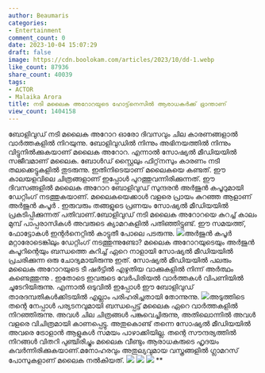 ```yaml
---
author: Beaumaris
categories:
- Entertainment
comment_count: 0
date: 2023-10-04 15:07:29
draft: false
image: https://cdn.boolokam.com/articles/2023/10/dd-1.webp
like_count: 87936
share_count: 40039
tags:
- ACTOR
- Malaika Arora
title: നടി മലൈക അറോറയുടെ ഹോട്ട്‌നെസിൽ ആരാധകർക്ക് ഭ്രാന്താണ്
view_count: 1404158
---
```


ബോളിവുഡ് നടി മലൈക അറോറ ഓരോ ദിവസവും ചില കാരണങ്ങളാൽ വാർത്തകളിൽ നിറയുന്നു. ബോളിവുഡിൽ നിന്നും അഭിനയത്തിൽ നിന്നും വിട്ടുനിൽക്കുകയാണ് മലൈക അറോറ. എന്നാൽ സോഷ്യൽ മീഡിയയിൽ സജീവമാണ് മലൈക. ബോൾഡ് സ്റ്റൈലും ഫിറ്റ്‌നസും കാരണം നടി തലക്കെട്ടുകളിൽ തുടരുന്നു. ഇതിനിടെയാണ് മലൈകയെ കണ്ടത്. ഈ കാലയളവിലെ ചിത്രങ്ങളാണ് ഇപ്പോൾ പുറത്തുവന്നിരിക്കുന്നത്. ഈ ദിവസങ്ങളിൽ മലൈക അറോറ ബോളിവുഡ് സുന്ദരൻ അർജുൻ കപൂറുമായി ഡേറ്റിംഗ് നടത്തുകയാണ്. മലൈകയെക്കാൾ വളരെ പ്രായം കുറഞ്ഞ ആളാണ് അർജുൻ കപൂർ . ഇരുവരും തങ്ങളുടെ പ്രണയം സോഷ്യൽ മീഡിയയിൽ പ്രകടിപ്പിക്കുന്നത് പതിവാണ്.ബോളിവുഡ് നടി മലൈക അറോറയെ കുറച്ച് കാലം മുമ്പ് പാപ്പരാസികൾ അവരുടെ ക്യാമറകളിൽ പതിഞ്ഞിട്ടുണ്ട്. ഈ സമയത്ത്, ഫോട്ടോകൾ ഇന്റർനെറ്റിൽ കാട്ടുതീ പോലെ പടരുന്നു. ![](https://cdn.boolokam.com/articles/2023/10/dd-1.webp)അർജുൻ കപൂർ മറ്റാരോടെങ്കിലും ഡേറ്റിംഗ് നടത്തുന്നുണ്ടോ? മലൈക അറോറയുടെയും അർജുൻ കപൂറിന്റെയും ബന്ധത്തെ കുറിച്ച് ഏറെ നാളായി സോഷ്യൽ മീഡിയയിൽ പ്രചരിക്കുന്ന ഒരു ചോദ്യമായിരുന്നു ഇത്. സോഷ്യൽ മീഡിയയിൽ പലരും മലൈക അറോറയുടെ ടീ ഷർട്ടിൽ എഴുതിയ വാക്കുകളിൽ നിന്ന് അർത്ഥം കണ്ടെത്തുന്നു . ഇതോടെ ഇവരുടെ വേർപിരിയൽ വാർത്തകൾ വിപണിയിൽ ചൂടേറിയിരുന്നു. എന്നാൽ ഒടുവിൽ ഇപ്പോൾ ഈ ബോളിവുഡ് താരദമ്പതികൾക്കിടയിൽ എല്ലാം പരിഹരിച്ചതായി തോന്നുന്നു. ![](https://cdn.boolokam.com/articles/2023/10/dd-3.jpg)അടുത്തിടെ തന്റെ നേപ്പാൾ പര്യടനവുമായി ബന്ധപ്പെട്ട് മലൈക ഏറെ വാർത്തകളിൽ നിറഞ്ഞിരുന്നു. അവൾ ചില ചിത്രങ്ങൾ പങ്കുവെച്ചിരുന്നു, അതിലൊന്നിൽ അവൾ വളരെ വിചിത്രമായി കാണപ്പെട്ടു. അതുകൊണ്ട് തന്നെ സോഷ്യൽ മീഡിയയിൽ അവരെ ട്രോളാൻ ആളുകൾ സമയം പാഴാക്കിയില്ല. തന്റെ സൗന്ദര്യത്തിൽ നിറങ്ങൾ വിതറി പുഞ്ചിരിച്ചും മലൈക വീണ്ടും ആരാധകരുടെ ഹൃദയം കവർന്നിരിക്കുകയാണ്.മനോഹരവും അതുല്യവുമായ വസ്ത്രങ്ങളിൽ ഗ്ലാമറസ് പോസുകളാണ് മലൈക നൽകിയത്. ![](https://cdn.boolokam.com/articles/2023/10/dd-1.jpg) ![](https://cdn.boolokam.com/articles/2023/10/dd-2.webp) ![](https://cdn.boolokam.com/articles/2023/10/dd-4.jpg) **